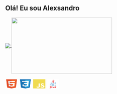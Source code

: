 ## Olá! Eu sou Alexsandro


<a href="https://github.com/O-Alexsandro">
  <img align="center" src="https://github-readme-stats.vercel.app/api?username=O-Alexsandro&show_icons=true&theme=codeSTACKr" />
</a>
<a href="https://github.com/O-Alexsandro">
  <img height="180em" width="320" align="center" src="https://github-readme-stats.vercel.app/api/top-langs/?username=O-Alexsandro&layout=compact&theme=codeSTACKr" />
</a>

<div style="display:inline_block"><br> 
  <img align="center" height="30" width="40" alt="HTML" src="https://raw.githubusercontent.com/devicons/devicon/master/icons/html5/html5-original.svg"/> 
  <img align="center" height="30" width="40" alt="CSS" src="https://raw.githubusercontent.com/devicons/devicon/master/icons/css3/css3-original.svg"/> 
  <img align="center" height="30" width="40" alt="JavaScript" src="https://raw.githubusercontent.com/devicons/devicon/master/icons/javascript/javascript-plain.svg"/> 
  <img align="center" height="30" width="40" alt="JavaScript" src="https://raw.githubusercontent.com/devicons/devicon/master/icons/java/java-original-wordmark.svg"/> 
</div>
 
          
